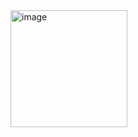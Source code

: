 <img width="187" alt="image" src="https://github.com/Vikomizrahi/Four-In-A-Row-Console/assets/108413464/b0e75d7b-adf5-4bfd-9fee-cec1e6f0d66c">
